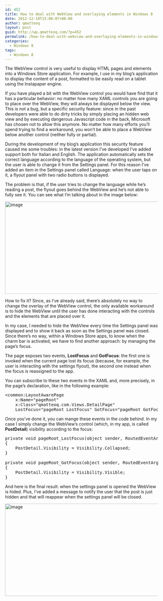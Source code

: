 ```yaml
---
id: 452
title: How to deal with WebView and overlaying elements in Windows 8
date: 2012-12-10T15:00:07+00:00
author: qmatteoq
layout: post
guid: http://wp.qmatteoq.com/?p=452
permalink: /how-to-deal-with-webview-and-overlaying-elements-in-windows-8/
categories:
  - Windows 8
tags:
  - Windows 8
---
```

The WebView control is very useful to display HTML pages and elements into a Windows Store application. For example, I use in my blog’s application to display the content of a post, formatted to be easily read on a tablet using the Instapaper engine.

If you have played a bit with the WebView control you would have find that it has a particular behavior: no matter how many XAML controls you are going to place over the WebView, they will always be displayed below the view. This is not a bug, but a specific security feature: since in the past developers were able to do dirty tricks by simply placing an hidden web view and by executing dangerous Javascript code in the back, Microsoft has chosen not to allow this anymore. No matter how many efforts you’ll spend trying to find a workaround, you won’t be able to place a WebView below another control (neither fully or partial).

During the development of my blog’s application this security feature caused me some troubles: in the latest version I’ve developed I’ve added support both for Italian and English. The application automatically sets the correct language according to the language of the operating system, but the user is able to change it from the Settings panel. For this reason I’ve added an item in the Settings panel called Language: when the user taps on it, a flyout panel with two radio buttons is displayed.

The problem is that, if the user tries to change the language while he’s reading a post, the flyout goes behind the WebView and he’s not able to fully see it. You can see what I’m talking about in the image below:

[<img style="background-image: none; padding-top: 0px; padding-left: 0px; display: inline; padding-right: 0px; border: 0px;" title="image" src="https://i1.wp.com/wp.qmatteoq.com/wp-content/uploads/2012/12/image_thumb.png?resize=540%2C304" alt="image" width="540" height="304" border="0" data-recalc-dims="1" />](https://i0.wp.com/wp.qmatteoq.com/wp-content/uploads/2012/12/image.png)

How to fix it? Since, as I’ve already said, there’s absolutely no way to change the overlay of the WebView control, the only available workaround is to hide the WebView until the user has done interacting with the controls and the elements that are placed over it.

In my case, I needed to hide the WebView every time the Settings panel was displayed and to show it back as soon as the Settings panel was closed. Since there’s no way, within a Windows Store apps, to know when the charm bar is activated, we have to find another approach: by managing the page’s focus.

The page exposes two events, **LostFocus** and **GotFocus**: the first one is invoked when the current page lost its focus (because, for example, the user is interacting with the settings flyout), the second one instead when the focus is reassigned to the app.

You can subscribe to these two events in the XAML and, more precisely, in the page’s declaration, like in the following example:

<pre class="brush: xml;">&lt;common:LayoutAwarePage
    x:Name="pageRoot"
    x:Class="qmatteoq.com.Views.DetailPage"
    LostFocus="pageRoot_LostFocus" GotFocus="pageRoot_GotFocus"&gt;</pre>

Once you’ve done it, you can mange these events in the code behind. In my case I simply change the WebView’s control (which, in my app, is called **PostDetail**) visibility according to the focus:

<pre class="brush: csharp;">private void pageRoot_LostFocus(object sender, RoutedEventArgs e)
{
    PostDetail.Visibility = Visibility.Collapsed;
}

private void pageRoot_GotFocus(object sender, RoutedEventArgs e)
{
    PostDetail.Visibility = Visibility.Visible;
}</pre>

And here is the final result: when the settings panel is opened the WebView is hided. Plus, I’ve added a message to notify the user that the post is just hidden and that will reappear when the settings panel will be closed.

[<img style="background-image: none; padding-top: 0px; padding-left: 0px; display: inline; padding-right: 0px; border: 0px;" title="image" src="https://i2.wp.com/wp.qmatteoq.com/wp-content/uploads/2012/12/image_thumb1.png?resize=540%2C304" alt="image" width="540" height="304" border="0" data-recalc-dims="1" />](https://i0.wp.com/wp.qmatteoq.com/wp-content/uploads/2012/12/image1.png)